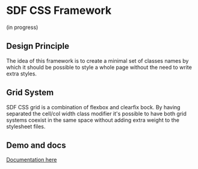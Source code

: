# SDF CSS Framework
(in progress)

## Design Principle
The idea of this framework is to create a minimal set of classes names by which it should be possible to style a whole page without the need to write extra styles.

## Grid System
SDF CSS grid is a combination of flexbox and clearfix bock.
By having separated the cell/col width class modifier it's possible to have both grid systems coexist in the same space without adding extra weight to the stylesheet files.


## Demo and docs
[Documentation here](https://eugenioenko.github.io/sdf-css/)